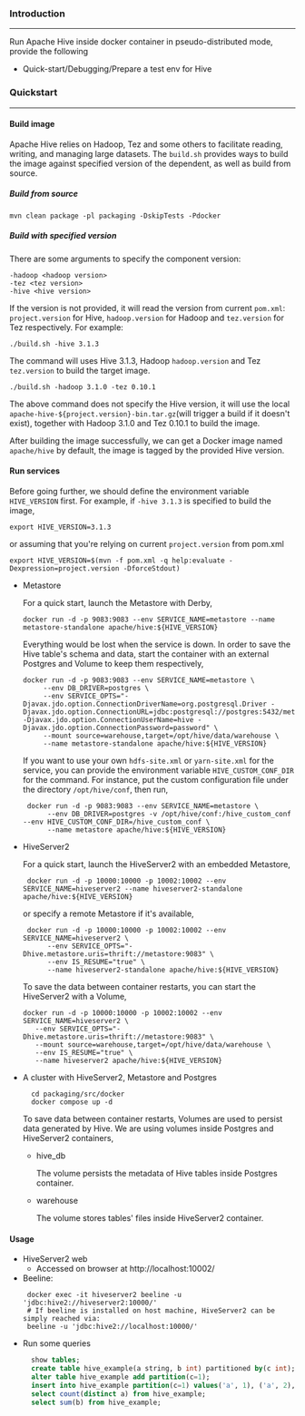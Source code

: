 ### Introduction

---
Run Apache Hive inside docker container in pseudo-distributed mode, provide the following
- Quick-start/Debugging/Prepare a test env for Hive


### Quickstart

---
#### Build image
Apache Hive relies on Hadoop, Tez and some others to facilitate reading, writing, and managing large datasets. 
The `build.sh` provides ways to build the image against specified version of the dependent, as well as build from source.

##### Build from source
```shell
mvn clean package -pl packaging -DskipTests -Pdocker
```
##### Build with specified version
There are some arguments to specify the component version:
```shell
-hadoop <hadoop version>
-tez <tez version>
-hive <hive version> 
```
If the version is not provided, it will read the version from current `pom.xml`:
`project.version` for Hive, `hadoop.version` for Hadoop and `tez.version` for Tez respectively. For example:

```shell
./build.sh -hive 3.1.3
```
The command will uses Hive 3.1.3, Hadoop `hadoop.version` and Tez `tez.version` to build the target image.

```shell
./build.sh -hadoop 3.1.0 -tez 0.10.1
```
The above command does not specify the Hive version, it will use the local `apache-hive-${project.version}-bin.tar.gz`(will trigger a build if it doesn't exist), 
together with Hadoop 3.1.0 and Tez 0.10.1 to build the image.

After building the image successfully,  we can get a Docker image named `apache/hive` by default, the image is tagged by the provided Hive version.

#### Run services

Before going further, we should define the environment variable `HIVE_VERSION` first.
For example, if `-hive 3.1.3` is specified to build the image,
```shell
export HIVE_VERSION=3.1.3
```
or assuming that you're relying on current `project.version` from pom.xml
```shell
export HIVE_VERSION=$(mvn -f pom.xml -q help:evaluate -Dexpression=project.version -DforceStdout)
```

- Metastore

  For a quick start, launch the Metastore with Derby,
  ```shell
  docker run -d -p 9083:9083 --env SERVICE_NAME=metastore --name metastore-standalone apache/hive:${HIVE_VERSION}
  ```
  Everything would be lost when the service is down. In order to save the Hive table's schema and data, start the container with an external Postgres and Volume to keep them respectively,

  ```shell
  docker run -d -p 9083:9083 --env SERVICE_NAME=metastore \
       --env DB_DRIVER=postgres \
       --env SERVICE_OPTS="-Djavax.jdo.option.ConnectionDriverName=org.postgresql.Driver -Djavax.jdo.option.ConnectionURL=jdbc:postgresql://postgres:5432/metastore_db -Djavax.jdo.option.ConnectionUserName=hive -Djavax.jdo.option.ConnectionPassword=password" \
       --mount source=warehouse,target=/opt/hive/data/warehouse \
       --name metastore-standalone apache/hive:${HIVE_VERSION}
  ```

  If you want to use your own `hdfs-site.xml` or `yarn-site.xml` for the service, you can provide the environment variable `HIVE_CUSTOM_CONF_DIR` for the command. For instance, put the custom configuration file under the directory `/opt/hive/conf`, then run,

  ```shell
   docker run -d -p 9083:9083 --env SERVICE_NAME=metastore \
        --env DB_DRIVER=postgres -v /opt/hive/conf:/hive_custom_conf --env HIVE_CUSTOM_CONF_DIR=/hive_custom_conf \
        --name metastore apache/hive:${HIVE_VERSION}
  ```

- HiveServer2

  For a quick start, launch the HiveServer2 with an embedded Metastore,
   ```shell
    docker run -d -p 10000:10000 -p 10002:10002 --env SERVICE_NAME=hiveserver2 --name hiveserver2-standalone apache/hive:${HIVE_VERSION}
   ```
  or specify a remote Metastore if it's available,
   ```shell
    docker run -d -p 10000:10000 -p 10002:10002 --env SERVICE_NAME=hiveserver2 \
         --env SERVICE_OPTS="-Dhive.metastore.uris=thrift://metastore:9083" \
         --env IS_RESUME="true" \
         --name hiveserver2-standalone apache/hive:${HIVE_VERSION}
   ```
  To save the data between container restarts, you can start the HiveServer2 with a Volume,
   ```shell
   docker run -d -p 10000:10000 -p 10002:10002 --env SERVICE_NAME=hiveserver2 \
      --env SERVICE_OPTS="-Dhive.metastore.uris=thrift://metastore:9083" \
      --mount source=warehouse,target=/opt/hive/data/warehouse \
      --env IS_RESUME="true" \
      --name hiveserver2 apache/hive:${HIVE_VERSION}
   ```
  
- A cluster with HiveServer2, Metastore and Postgres
  ```shell
    cd packaging/src/docker
    docker compose up -d
  ```
  To save data between container restarts, Volumes are used to persist data generated by Hive.
We are using volumes inside Postgres and HiveServer2 containers,
  - hive_db

    The volume persists the metadata of Hive tables inside Postgres container.
  - warehouse

    The volume stores tables' files inside HiveServer2 container.

#### Usage

- HiveServer2 web
  - Accessed on browser at http://localhost:10002/
- Beeline:
  ```shell
   docker exec -it hiveserver2 beeline -u 'jdbc:hive2://hiveserver2:10000/'
   # If beeline is installed on host machine, HiveServer2 can be simply reached via:
   beeline -u 'jdbc:hive2://localhost:10000/'
  ```
- Run some queries
  ```sql
    show tables;
    create table hive_example(a string, b int) partitioned by(c int);
    alter table hive_example add partition(c=1);
    insert into hive_example partition(c=1) values('a', 1), ('a', 2),('b',3);
    select count(distinct a) from hive_example;
    select sum(b) from hive_example;
  ```
